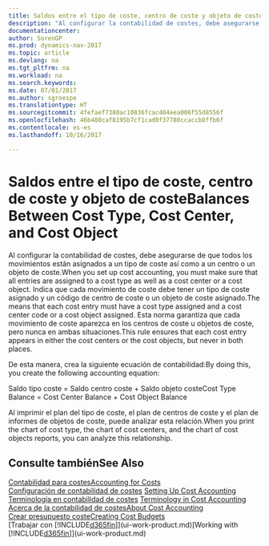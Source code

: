 ```yaml
---
title: Saldos entre el tipo de coste, centro de coste y objeto de coste
description: "Al configurar la contabilidad de costes, debe asegurarse de que todos los movimientos están asignados a un tipo de coste así como a un centro o un objeto de coste. Indica que cada movimiento de coste debe tener un tipo de coste asignado y un código de centro de coste o un objeto de coste asignado. Esta norma garantiza que cada movimiento de coste aparezca en los centros de coste u objetos de coste, pero nunca en ambas situaciones."
documentationcenter: 
author: SorenGP
ms.prod: dynamics-nav-2017
ms.topic: article
ms.devlang: na
ms.tgt_pltfrm: na
ms.workload: na
ms.search.keywords: 
ms.date: 07/01/2017
ms.author: sgroespe
ms.translationtype: HT
ms.sourcegitcommit: 4fefaef7380ac10836fcac404eea006f55d8556f
ms.openlocfilehash: 46b480caf8195b7cf1cad0f37780ccaccb8ffb6f
ms.contentlocale: es-es
ms.lasthandoff: 10/16/2017

---
```

# <a name="balances-between-cost-type-cost-center-and-cost-object"></a><span data-ttu-id="8a49a-105">Saldos entre el tipo de coste, centro de coste y objeto de coste</span><span class="sxs-lookup"><span data-stu-id="8a49a-105">Balances Between Cost Type, Cost Center, and Cost Object</span></span>
<span data-ttu-id="8a49a-106">Al configurar la contabilidad de costes, debe asegurarse de que todos los movimientos están asignados a un tipo de coste así como a un centro o un objeto de coste.</span><span class="sxs-lookup"><span data-stu-id="8a49a-106">When you set up cost accounting, you must make sure that all entries are assigned to a cost type as well as a cost center or a cost object.</span></span> <span data-ttu-id="8a49a-107">Indica que cada movimiento de coste debe tener un tipo de coste asignado y un código de centro de coste o un objeto de coste asignado.</span><span class="sxs-lookup"><span data-stu-id="8a49a-107">The means that each cost entry must have a cost type assigned and a cost center code or a cost object assigned.</span></span> <span data-ttu-id="8a49a-108">Esta norma garantiza que cada movimiento de coste aparezca en los centros de coste u objetos de coste, pero nunca en ambas situaciones.</span><span class="sxs-lookup"><span data-stu-id="8a49a-108">This rule ensures that each cost entry appears in either the cost centers or the cost objects, but never in both places.</span></span>  

 <span data-ttu-id="8a49a-109">De esta manera, crea la siguiente ecuación de contabilidad:</span><span class="sxs-lookup"><span data-stu-id="8a49a-109">By doing this, you create the following accounting equation:</span></span>  

 <span data-ttu-id="8a49a-110">Saldo tipo coste = Saldo centro coste + Saldo objeto coste</span><span class="sxs-lookup"><span data-stu-id="8a49a-110">Cost Type Balance = Cost Center Balance + Cost Object Balance</span></span>  

 <span data-ttu-id="8a49a-111">Al imprimir el plan del tipo de coste, el plan de centros de coste y el plan de informes de objetos de coste, puede analizar esta relación.</span><span class="sxs-lookup"><span data-stu-id="8a49a-111">When you print the chart of cost type, the chart of cost centers, and the chart of cost objects reports, you can analyze this relationship.</span></span>  

## <a name="see-also"></a><span data-ttu-id="8a49a-112">Consulte también</span><span class="sxs-lookup"><span data-stu-id="8a49a-112">See Also</span></span>  
[<span data-ttu-id="8a49a-113">Contabilidad para costes</span><span class="sxs-lookup"><span data-stu-id="8a49a-113">Accounting for Costs</span></span>](finance-manage-cost-accounting.md)  
 <span data-ttu-id="8a49a-114">[Configuración de contabilidad de costes](finance-set-up-cost-accounting.md) </span><span class="sxs-lookup"><span data-stu-id="8a49a-114">[Setting Up Cost Accounting](finance-set-up-cost-accounting.md) </span></span>  
 <span data-ttu-id="8a49a-115">[Terminología en contabilidad de costes](finance-terminology-in-cost-accounting.md) </span><span class="sxs-lookup"><span data-stu-id="8a49a-115">[Terminology in Cost Accounting](finance-terminology-in-cost-accounting.md) </span></span>  
 [<span data-ttu-id="8a49a-116">Acerca de la contabilidad de costes</span><span class="sxs-lookup"><span data-stu-id="8a49a-116">About Cost Accounting</span></span>](finance-about-cost-accounting.md)  
 [<span data-ttu-id="8a49a-117">Crear presupuesto coste</span><span class="sxs-lookup"><span data-stu-id="8a49a-117">Creating Cost Budgets</span></span>](finance-create-cost-budgets.md)  
 <span data-ttu-id="8a49a-118">[Trabajar con [!INCLUDE[d365fin](includes/d365fin_md.md)]](ui-work-product.md)</span><span class="sxs-lookup"><span data-stu-id="8a49a-118">[Working with [!INCLUDE[d365fin](includes/d365fin_md.md)]](ui-work-product.md)</span></span>

